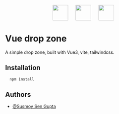 
<p align="center">
    <img src="https://github.com/SusmoySenGupta/readme-contents/blob/main/all-logo/vuejs-logo.png" width="50" hspace="10">
    <img src="https://github.com/SusmoySenGupta/readme-contents/blob/main/all-logo/vite-logo.svg" width="50" hspace="10">
    <img src="https://github.com/SusmoySenGupta/readme-contents/blob/main/all-logo/tailwind-css-logo.svg" width="50" hspace="10">
</p>

# Vue drop zone

A simple drop zone, built with Vue3, vite, tailwindcss.


## Installation

```bash
  npm install
```

## Authors

- [@Susmoy Sen Gupta](https://github.com/SusmoySenGupta)
